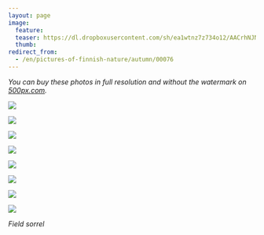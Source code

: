 ```yaml
---
layout: page
image:
  feature:
  teaser: https://dl.dropboxusercontent.com/sh/ea1wtnz7z734o12/AACrhNJN5mxqk18hECKsdwNra/luontokuvat/syksy/2/DS33379-245px.jpg
  thumb:
redirect_from:
  - /en/pictures-of-finnish-nature/autumn/00076
---
```


*You can buy these photos in full resolution and without the watermark on [500px.com](https://500px.com/minimuutticom/galleries/autumn-colours).*

[![](https://dl.dropboxusercontent.com/sh/ea1wtnz7z734o12/AAAHbjsaetoB5qFh4jDqLG-Va/luontokuvat/syksy/2/DS31763-800px.jpg)](https://dl.dropboxusercontent.com/sh/ea1wtnz7z734o12/AADQA2_1D7mAFpEDGqDOOjiaa/luontokuvat/syksy/2/DS31763.jpg)

[![](https://dl.dropboxusercontent.com/sh/ea1wtnz7z734o12/AABOrwFvCXTzs1llivSY1q7La/luontokuvat/syksy/2/DS31765-800px.jpg)](https://dl.dropboxusercontent.com/sh/ea1wtnz7z734o12/AABgOlTfvw6cjlb-xbSY62pJa/luontokuvat/syksy/2/DS31765.jpg)

[![](https://dl.dropboxusercontent.com/sh/ea1wtnz7z734o12/AABoWc1J15n8Y0FjsgkrUGBya/luontokuvat/syksy/2/DS31762-800px.jpg)](https://dl.dropboxusercontent.com/sh/ea1wtnz7z734o12/AAAh6keZ2IohHJB59vUPTkf9a/luontokuvat/syksy/2/DS31762.jpg)

[![](https://dl.dropboxusercontent.com/sh/ea1wtnz7z734o12/AAAHvd7bUkh8AJ8EP1ZVflVya/luontokuvat/syksy/2/DS35537-800px.jpg)](https://dl.dropboxusercontent.com/sh/ea1wtnz7z734o12/AADCMJEpZcMKUm8AbD-CUjq2a/luontokuvat/syksy/2/DS35537.jpg)

[![](https://dl.dropboxusercontent.com/sh/ea1wtnz7z734o12/AADZBEs8fm94fMrDbkzk32KNa/luontokuvat/syksy/2/DS44725-800px.jpg)](https://dl.dropboxusercontent.com/sh/ea1wtnz7z734o12/AAA1EOwcmdkuVm0TomKchmqfa/luontokuvat/syksy/2/DS44725.jpg)

[![](https://dl.dropboxusercontent.com/sh/ea1wtnz7z734o12/AAB4-FHPtqkM5JobAcQL2Vkga/luontokuvat/syksy/2/DS33383-800px.jpg)](https://dl.dropboxusercontent.com/sh/ea1wtnz7z734o12/AABKH1XEcQw5vvBHhNVSrkL9a/luontokuvat/syksy/2/DS33383.jpg)

[![](https://dl.dropboxusercontent.com/sh/ea1wtnz7z734o12/AAC63ubtFJxuYmcxJRDG8R1ga/luontokuvat/syksy/2/DS33381-800px.jpg)](https://dl.dropboxusercontent.com/sh/ea1wtnz7z734o12/AAAHKeNk2NBw81Vf3jyOJM41a/luontokuvat/syksy/2/DS33381.jpg)

[![](https://dl.dropboxusercontent.com/sh/ea1wtnz7z734o12/AAD0xnPn27m2Z0b-9dL9M-CXa/luontokuvat/syksy/2/DS33379-800px.jpg)](https://dl.dropboxusercontent.com/sh/ea1wtnz7z734o12/AADrteVfwvKTY2uKNZiHqdXXa/luontokuvat/syksy/2/DS33379.jpg)

*Field sorrel*
